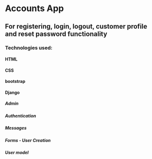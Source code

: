 # Accounts App
## For registering, login, logout, customer profile and reset password functionality
### Technologies used:
#### HTML
#### CSS
#### bootstrap
#### Django
##### Admin
##### Authentication
##### Messages
##### Forms - User Creation
##### User model